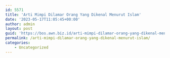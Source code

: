 ```yaml
---
id: 5571
title: 'Arti Mimpi Dilamar Orang Yang Dikenal Menurut Islam'
date: '2023-05-17T11:05:45+00:00'
author: admin
layout: post
guid: 'https://bos.awn.biz.id/arti-mimpi-dilamar-orang-yang-dikenal-menurut-islam/'
permalink: /arti-mimpi-dilamar-orang-yang-dikenal-menurut-islam/
categories:
    - Uncategorized
---
```


